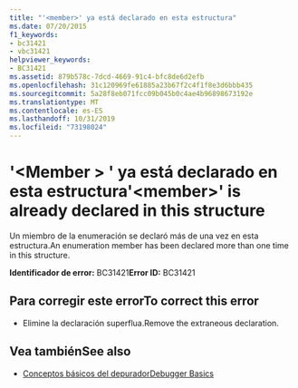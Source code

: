 ```yaml
---
title: "'<member>' ya está declarado en esta estructura"
ms.date: 07/20/2015
f1_keywords:
- bc31421
- vbc31421
helpviewer_keywords:
- BC31421
ms.assetid: 879b578c-7dcd-4669-91c4-bfc8de6d2efb
ms.openlocfilehash: 31c120969fe61885a23b67f2c4f1f8e3d6bbb435
ms.sourcegitcommit: 5a28f8eb071fcc09b045b0c4ae4b96898673192e
ms.translationtype: MT
ms.contentlocale: es-ES
ms.lasthandoff: 10/31/2019
ms.locfileid: "73198024"
---
```

# <a name="member-is-already-declared-in-this-structure"></a><span data-ttu-id="67aad-102">'\<Member > ' ya está declarado en esta estructura</span><span class="sxs-lookup"><span data-stu-id="67aad-102">'\<member>' is already declared in this structure</span></span>
<span data-ttu-id="67aad-103">Un miembro de la enumeración se declaró más de una vez en esta estructura.</span><span class="sxs-lookup"><span data-stu-id="67aad-103">An enumeration member has been declared more than one time in this structure.</span></span>  
  
 <span data-ttu-id="67aad-104">**Identificador de error:** BC31421</span><span class="sxs-lookup"><span data-stu-id="67aad-104">**Error ID:** BC31421</span></span>  
  
## <a name="to-correct-this-error"></a><span data-ttu-id="67aad-105">Para corregir este error</span><span class="sxs-lookup"><span data-stu-id="67aad-105">To correct this error</span></span>  
  
- <span data-ttu-id="67aad-106">Elimine la declaración superflua.</span><span class="sxs-lookup"><span data-stu-id="67aad-106">Remove the extraneous declaration.</span></span>  
  
## <a name="see-also"></a><span data-ttu-id="67aad-107">Vea también</span><span class="sxs-lookup"><span data-stu-id="67aad-107">See also</span></span>

- [<span data-ttu-id="67aad-108">Conceptos básicos del depurador</span><span class="sxs-lookup"><span data-stu-id="67aad-108">Debugger Basics</span></span>](/visualstudio/debugger/debugger-feature-tour)
